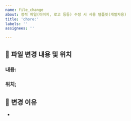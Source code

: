 ```yaml
---
name: file_change
about: 정적 파일(이미지, 로고 등등) 수정 시 사용 템플릿(개발자용)
title: 'chore:'
labels: ''
assignees: ''

---
```


## 📌 파일 변경 내용 및 위치

<!-- 추가된 파일 혹은 수정된 파일 전체 혹은 부분에 대해서 나열하시면 됩니다  -->
### 내용:

### 위치;

## 📝 변경 이유
<!-- 파일이 수정된 이유가 있다면 작성 부탁 드립니다. 따로 없으면 작성 안해도 무방합니다. -->
-
